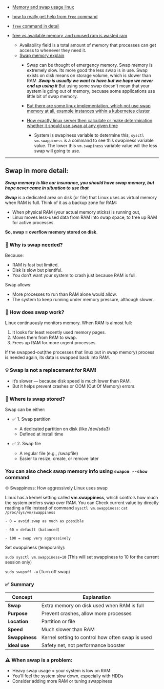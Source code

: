 - [Memory and swap usage linux](https://youtu.be/XTMyJ5l0GLg?si=t1TZE2tJOa6zwp3O&t=37)

- [how to really get help from `free` command](https://youtu.be/XTMyJ5l0GLg?si=wulRzPf6so7VVVc8&t=277) 
- [`free` command in detail](https://youtu.be/XTMyJ5l0GLg?si=E9zhWMkpgIkkkx1y&t=397)
- [free vs available memory, and unused ram is wasted ram](https://youtu.be/XTMyJ5l0GLg?si=H3AHBChW2QhQrOS9&t=457)
    - Availability field is a total amount of memory that processes can get access to whenever they need it.
    - [Swap memory explain](https://youtu.be/XTMyJ5l0GLg?si=7vghkol1sbuO_faQ&t=737) 
        - Swap can be thought of emergency memory. Swap memory is extremely slow. Its more good the less swap is in use. Swap exists on disk means on storage volume, which is slower than RAM .***Swap is usually we want to have but we hope we never end up using it*** But using some swap doesn't mean that your system is going out of memory, becuase some applications use little bit of swap memory. 
        - [But there are some linux implementation, which not use swap memory at all, example instances within a kubernetes cluster](https://youtu.be/XTMyJ5l0GLg?si=DkQyse_bIbBsA2Kl&t=837) 

       - [How exactly linux server then calculate or make determination whether it should use swap at any given time](https://youtu.be/XTMyJ5l0GLg?si=_5Sf8QCtJNkkYDGD&t=1017)
            - System is swapiness variable to determine this, `sysctl vm.swappiness` is a command to see this swapiness variable value. The lower this `vm.swapiness` variable value will the less swap will going to use.

--- 
## Swap in more detail:
***Swap memory is like car insurance, you should have swap memory, but hope never came in situation to use that*** 
 

***Swap*** is a dedicated area on disk (or file) that Linux uses as virtual memory when RAM is full.
Think of it as a backup zone for RAM:
- When physical RAM (your actual memory sticks) is running out,
- Linux moves less-used data from RAM into swap space, to free up RAM for active processes.

**So, swap = overflow memory stored on disk.**

### 🧊 Why is swap needed?
Because:

- RAM is fast but limited.
- Disk is slow but plentiful.
- You don’t want your system to crash just because RAM is full.

Swap allows:
- More processes to run than RAM alone would allow.
- The system to keep running under memory pressure, although slower.

### 🧮 How does swap work?
Linux continuously monitors memory. When RAM is almost full:
1. It looks for least recently used memory pages.
2. Moves them from RAM to swap.
3. Frees up RAM for more urgent processes.

If the swapped-out(the processes that linux put in swap memory) process is needed again, its data is swapped back into RAM.

### 💡 Swap is not a replacement for RAM!
- It’s slower — because disk speed is much lower than RAM.
- But it helps prevent crashes or OOM (Out Of Memory) errors.

### 📁 Where is swap stored?
Swap can be either:

- ✅ 1. Swap partition
    - A dedicated partition on disk (like /dev/sda3)
    - Defined at install time

- ✅ 2. Swap file
    - A regular file (e.g., /swapfile)
    - Easier to resize, create, or remove later


### You can also check swap memory info using `swapon --show` command

⚙️ Swappiness: How aggressively Linux uses swap

Linux has a kernel setting called **vm.swappiness**, which controls how much the system prefers swap over RAM.
You can Check current value by directly reading a file instead of command `sysctl vm.swappiness`:
`cat /proc/sys/vm/swappiness`

    - 0 = avoid swap as much as possible

    - 60 = default (balanced)

    - 100 = swap very aggressively

Set swappiness (temporarily):

`sudo sysctl vm.swappiness=10` (This will set swappiness to 10 for the current session only)

`sudo swapoff -a` (Turn off swap)

### ✅ Summary

| Concept        | Explanation                                      |
| -------------- | ------------------------------------------------ |
| **Swap**       | Extra memory on disk used when RAM is full       |
| **Purpose**    | Prevent crashes, allow more processes            |
| **Location**   | Partition or file                                |
| **Speed**      | Much slower than RAM                             |
| **Swappiness** | Kernel setting to control how often swap is used |
| **Ideal use**  | Safety net, not performance booster              |


### ⚠️ When swap is a problem:
- Heavy swap usage = your system is low on RAM
- You'll feel the system slow down, especially with HDDs
- Consider adding more RAM or tuning swappiness